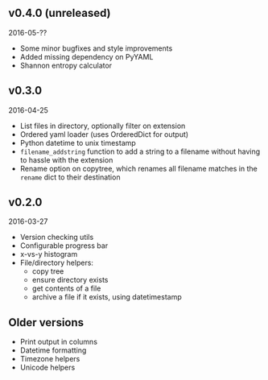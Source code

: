 ## v0.4.0 (unreleased)

2016-05-??

- Some minor bugfixes and style improvements
- Added missing dependency on PyYAML
- Shannon entropy calculator


## v0.3.0

2016-04-25

- List files in directory, optionally filter on extension
- Ordered yaml loader (uses OrderedDict for output)
- Python datetime to unix timestamp
- `filename_addstring` function to add a string to a filename without having to hassle with the extension
- Rename option on copytree, which renames all filename matches in the `rename` dict to their destination


## v0.2.0

2016-03-27

- Version checking utils
- Configurable progress bar
- x-vs-y histogram
- File/directory helpers:
  - copy tree
  - ensure directory exists
  - get contents of a file
  - archive a file if it exists, using datetimestamp


## Older versions

- Print output in columns
- Datetime formatting
- Timezone helpers
- Unicode helpers
